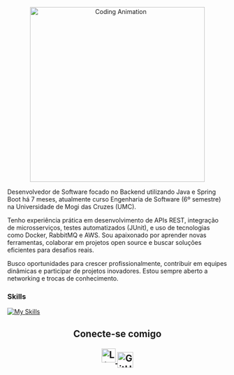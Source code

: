 <p align="center">
  <img src="https://media.giphy.com/media/qgQUggAC3Pfv687qPC/giphy.gif" alt="Coding Animation" width="400"/>
</p>



<p>Desenvolvedor de Software focado no Backend utilizando Java e Spring Boot há 7 meses, atualmente curso Engenharia de Software (6º semestre) na Universidade de Mogi das Cruzes (UMC).</p>
<p>Tenho experiência prática em desenvolvimento de APIs REST, integração de microsserviços, testes automatizados (JUnit), e uso de tecnologias como Docker, RabbitMQ e AWS. Sou apaixonado por aprender novas ferramentas, colaborar em projetos open source e buscar soluções eficientes para desafios reais.</p>
<p>Busco oportunidades para crescer profissionalmente, contribuir em equipes dinâmicas e participar de projetos inovadores. Estou sempre aberto a networking e trocas de conhecimento.</p>

### Skills

[![My Skills](https://skillicons.dev/icons?i=java,spring,postgres,docker,aws,git,githubactions,rabbitmq,junit)](https://skillicons.dev)

<h2 align="center"> Conecte-se comigo </p>

 <p align="center">
   <a href="https://www.linkedin.com/in/gustavokowalski/" target="_blank">
    <img src="https://cdn.jsdelivr.net/gh/devicons/devicon/icons/linkedin/linkedin-original.svg" alt="LinkedIn" width="32" />
  </a>
  <a href="https://gitfollio.vercel.app/kowalskiig" target="_blank">
    <img src="https://cdn.jsdelivr.net/gh/devicons/devicon/icons/github/github-original.svg" alt="GitHub Portfolio" width="36" style="vertical-align:middle;"/>
    
  </a>
  
</p>

  
</p>



<!-- GitFolio:start
{
  "gitfolio": "on",
  "name": "Gustavo Kowalski",
  "email": "gukowalski.dev@gmail.com",
  "tagline": "Back-end developer",
  "avatar_url": "https://avatars.githubusercontent.com/u/132960061?v=4",
  "website": "",
  "githubUser": "kowalskiig",
  "linkedinUser": "https://www.linkedin.com/in/gustavokowalski/",
  "about": "Estudante de Engenharia de Software (UMC, 6º semestre, noturno) focado no desenvolvimento Backend utlizando Java e Spring Boot. ",
  "showStars": true,
  "showFollowers": true,
  "followers": 5,
  "following": 1,
  "themeId": "cyberpunk",
  "tech": [
  "Java",
  "Spring Boot"
],
  "projects": [
  {
    "id": 1066631063,
    "repoName": "Breast-Cancer-Wisconsin",
    "url": "https://github.com/kowalskiig/Breast-Cancer-Wisconsin",
    "stars": 0,
    "description": "Pesquisa com Machine Learning (SVM) e Scikit-learn aplicada ao dataset Breast Cancer Wisconsin, avaliando desempenho com K-Fold e ShuffleSplit para diagnóstico biomédico.",
    "image": "",
    "techs": [
      "Python",
      "Scikit-learn",
      "Pandas",
      "NumPy"
    ],
    "deploy": "",
    "highlighted": false
  },
  {
    "id": 1051706115,
    "repoName": "Analisador-Credito",
    "url": "https://github.com/kowalskiig/Analisador-Credito",
    "stars": 0,
    "description": "Projeto usando arquitetura de microservicos com Spring Boot, comunicação assíncrona com RabbitMQ.",
    "image": "",
    "techs": [
      "Java",
      "Spring Boot",
      "RabbitMQ",
      "Docker",
      "PostgreSQL"
    ],
    "deploy": "",
    "highlighted": false
  },
  {
    "id": 1015595945,
    "repoName": "Api-compartihar-receitas",
    "url": "https://github.com/kowalskiig/Api-compartihar-receitas",
    "stars": 0,
    "description": "REST API para gerenciamento de receitas, construída em Spring Boot, com CI/CD, cobertura alta de código(90%) e documentação no Swagger.",
    "image": "",
    "techs": [
      "Java",
      "Spring Boot",
      "Spring Security",
      "OAuth2/JWT",
      "JUnit",
      "Docker",
      "GitHub Actions",
      "Swagger/OpenAPI"
    ],
    "deploy": "",
    "highlighted": true
  }
]
}
GitFolio:end -->
  

